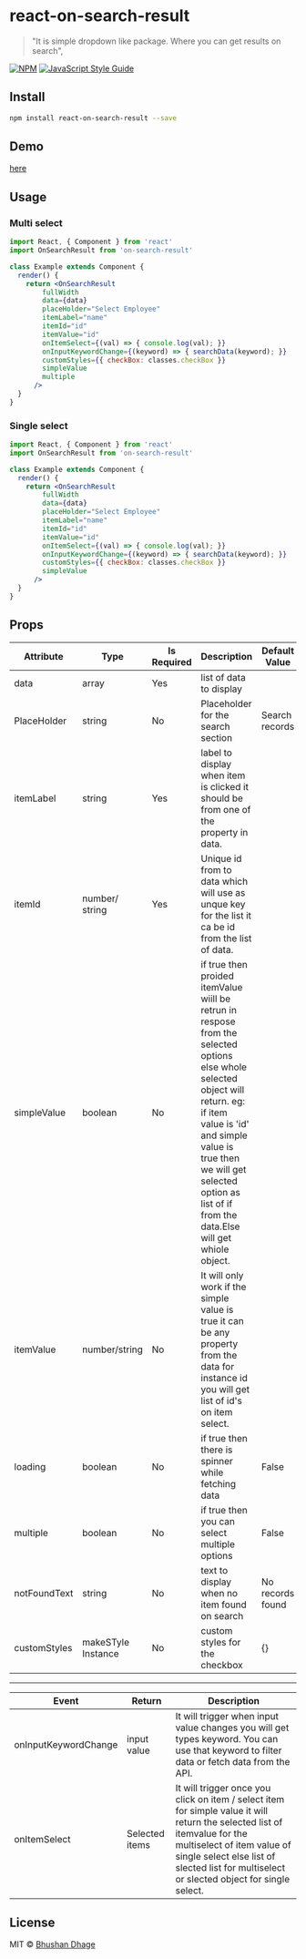# react-on-search-result

>"It is simple dropdown like package. Where you can get results on search",

[![NPM](https://img.shields.io/npm/v/on-search.svg)](https://www.npmjs.com/package/on-search) [![JavaScript Style Guide](https://img.shields.io/badge/code_style-standard-brightgreen.svg)](https://standardjs.com)

## Install

```bash
npm install react-on-search-result --save
```
## Demo
[here](https://stackblitz.com/edit/react-nrp7vw/)
## Usage
### Multi select
```jsx
import React, { Component } from 'react'
import OnSearchResult from 'on-search-result'

class Example extends Component {
  render() {
    return <OnSearchResult
        fullWidth
        data={data}
        placeHolder="Select Employee"
        itemLabel="name"
        itemId="id"
        itemValue="id"
        onItemSelect={(val) => { console.log(val); }}
        onInputKeywordChange={(keyword) => { searchData(keyword); }}
        customStyles={{ checkBox: classes.checkBox }}
        simpleValue
        multiple
      />
  }
}
```
### Single select
```jsx
import React, { Component } from 'react'
import OnSearchResult from 'on-search-result'

class Example extends Component {
  render() {
    return <OnSearchResult
        fullWidth
        data={data}
        placeHolder="Select Employee"
        itemLabel="name"
        itemId="id"
        itemValue="id"
        onItemSelect={(val) => { console.log(val); }}
        onInputKeywordChange={(keyword) => { searchData(keyword); }}
        customStyles={{ checkBox: classes.checkBox }}
        simpleValue
      />
  }
}
```
## Props
| Attribute | Type |  Is Required | Description | Default Value |
| ------ | ------ |  ------ |  ----| ----|
| data | array |  Yes |list of data to display| 
| PlaceHolder | string|No| Placeholder for the search section |Search records
| itemLabel | string|Yes | label to display when item is clicked it should be from one of the property in data.|
| itemId | number/ string| Yes |Unique id from to data which will use as unque key for the list it ca be id from the list of data.
| simpleValue |boolean | No | if true then proided itemValue wiill be retrun in respose from the selected options else whole selected object will return. eg: if item value is 'id' and simple value is true then we will get selected option as list of if from the data.Else will get whiole object.|
| itemValue | number/string  | No | It will only work if the simple value is true it can be any property from the data for instance id you will get list of id's on item select.
| loading | boolean |No | if true then there is spinner while fetching data| False
| multiple |boolean | No | if true then you can select multiple options | False
| notFoundText | string | No | text to display when no item found on search | No records found
| customStyles | makeSTyle Instance| No | custom styles for the checkbox|{}

---

| Event | Return| Description |
| ------ | ------ | ----|
| onInputKeywordChange | input value |It will trigger when input value changes you will get types keyword. You can use that keyword to filter data or fetch data from the API.  |
| onItemSelect | Selected items| It will trigger once you click on item / select item for simple value it will return the selected list of itemvalue for the multiselect of item value of single select else list of slected list for multiselect or slected object for single select.


## License

MIT © [Bhushan Dhage](https://github.com/bhushan90)
